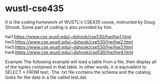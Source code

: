 # wustl-cse435
It is the coding homework of WUSTL's CSE435 couse, instructed by Doug Shrook. Some part of coding is also provided by him.

hw1:https://www.cse.wustl.edu/~dshook/cse530/hw/hw1.html
hw2:https://www.cse.wustl.edu/~dshook/cse530/hw/hw2.html 
hw3:https://www.cse.wustl.edu/~dshook/cse530/hw/hw3.html 
hw4:https://www.cse.wustl.edu/~dshook/cse530/hw/hw4.html 

Example
The following example will load a table from a file, then display all of the tuples contained in that table. In other words, it is equivallent to SELECT * FROM test;. The .txt file contains the schema and the catalog looks for the data in a file called test.dat.



